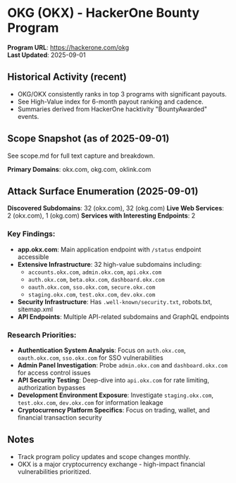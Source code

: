 # OKG (OKX) - HackerOne Bounty Program

**Program URL**: https://hackerone.com/okg  
**Last Updated**: 2025-09-01  

## Historical Activity (recent)

- OKG/OKX consistently ranks in top 3 programs with significant payouts.
- See High-Value index for 6-month payout ranking and cadence.
- Summaries derived from HackerOne hacktivity "BountyAwarded" events.

## Scope Snapshot (as of 2025-09-01)

See scope.md for full text capture and breakdown.

**Primary Domains**: okx.com, okg.com, oklink.com

## Attack Surface Enumeration (2025-09-01)

**Discovered Subdomains**: 32 (okx.com), 32 (okg.com)
**Live Web Services**: 2 (okx.com), 1 (okg.com)
**Services with Interesting Endpoints**: 2

### Key Findings:
- **app.okx.com**: Main application endpoint with `/status` endpoint accessible
- **Extensive Infrastructure**: 32 high-value subdomains including:
  - `accounts.okx.com`, `admin.okx.com`, `api.okx.com` 
  - `auth.okx.com`, `beta.okx.com`, `dashboard.okx.com`
  - `oauth.okx.com`, `sso.okx.com`, `secure.okx.com`
  - `staging.okx.com`, `test.okx.com`, `dev.okx.com`
- **Security Infrastructure**: Has `.well-known/security.txt`, robots.txt, sitemap.xml
- **API Endpoints**: Multiple API-related subdomains and GraphQL endpoints

### Research Priorities:
- **Authentication System Analysis**: Focus on `auth.okx.com`, `oauth.okx.com`, `sso.okx.com` for SSO vulnerabilities
- **Admin Panel Investigation**: Probe `admin.okx.com` and `dashboard.okx.com` for access control issues
- **API Security Testing**: Deep-dive into `api.okx.com` for rate limiting, authorization bypasses
- **Development Environment Exposure**: Investigate `staging.okx.com`, `test.okx.com`, `dev.okx.com` for information leakage
- **Cryptocurrency Platform Specifics**: Focus on trading, wallet, and financial transaction security

## Notes

- Track program policy updates and scope changes monthly.
- OKX is a major cryptocurrency exchange - high-impact financial vulnerabilities prioritized.
